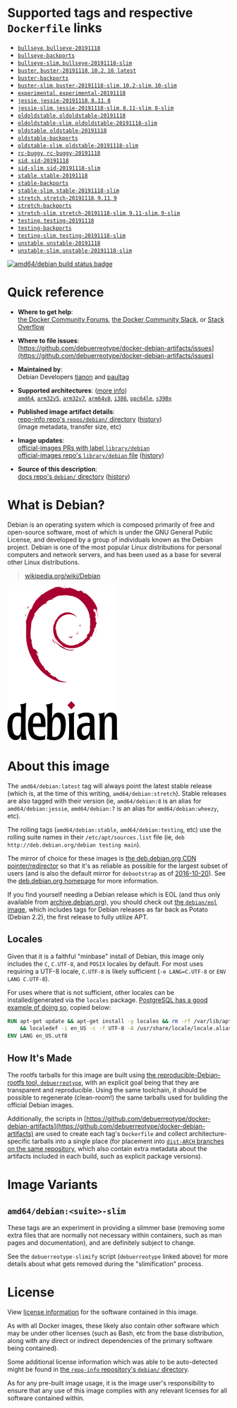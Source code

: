 <!--

********************************************************************************

WARNING:

    DO NOT EDIT "debian/README.md"

    IT IS AUTO-GENERATED

    (from the other files in "debian/" combined with a set of templates)

********************************************************************************

-->

# Supported tags and respective `Dockerfile` links

-	[`bullseye`, `bullseye-20191118`](https://github.com/debuerreotype/docker-debian-artifacts/blob/17d8dadb220460bf153bf2de493c2bc873ef52de/bullseye/Dockerfile)
-	[`bullseye-backports`](https://github.com/debuerreotype/docker-debian-artifacts/blob/17d8dadb220460bf153bf2de493c2bc873ef52de/bullseye/backports/Dockerfile)
-	[`bullseye-slim`, `bullseye-20191118-slim`](https://github.com/debuerreotype/docker-debian-artifacts/blob/17d8dadb220460bf153bf2de493c2bc873ef52de/bullseye/slim/Dockerfile)
-	[`buster`, `buster-20191118`, `10.2`, `10`, `latest`](https://github.com/debuerreotype/docker-debian-artifacts/blob/17d8dadb220460bf153bf2de493c2bc873ef52de/buster/Dockerfile)
-	[`buster-backports`](https://github.com/debuerreotype/docker-debian-artifacts/blob/17d8dadb220460bf153bf2de493c2bc873ef52de/buster/backports/Dockerfile)
-	[`buster-slim`, `buster-20191118-slim`, `10.2-slim`, `10-slim`](https://github.com/debuerreotype/docker-debian-artifacts/blob/17d8dadb220460bf153bf2de493c2bc873ef52de/buster/slim/Dockerfile)
-	[`experimental`, `experimental-20191118`](https://github.com/debuerreotype/docker-debian-artifacts/blob/17d8dadb220460bf153bf2de493c2bc873ef52de/experimental/Dockerfile)
-	[`jessie`, `jessie-20191118`, `8.11`, `8`](https://github.com/debuerreotype/docker-debian-artifacts/blob/17d8dadb220460bf153bf2de493c2bc873ef52de/jessie/Dockerfile)
-	[`jessie-slim`, `jessie-20191118-slim`, `8.11-slim`, `8-slim`](https://github.com/debuerreotype/docker-debian-artifacts/blob/17d8dadb220460bf153bf2de493c2bc873ef52de/jessie/slim/Dockerfile)
-	[`oldoldstable`, `oldoldstable-20191118`](https://github.com/debuerreotype/docker-debian-artifacts/blob/17d8dadb220460bf153bf2de493c2bc873ef52de/oldoldstable/Dockerfile)
-	[`oldoldstable-slim`, `oldoldstable-20191118-slim`](https://github.com/debuerreotype/docker-debian-artifacts/blob/17d8dadb220460bf153bf2de493c2bc873ef52de/oldoldstable/slim/Dockerfile)
-	[`oldstable`, `oldstable-20191118`](https://github.com/debuerreotype/docker-debian-artifacts/blob/17d8dadb220460bf153bf2de493c2bc873ef52de/oldstable/Dockerfile)
-	[`oldstable-backports`](https://github.com/debuerreotype/docker-debian-artifacts/blob/17d8dadb220460bf153bf2de493c2bc873ef52de/oldstable/backports/Dockerfile)
-	[`oldstable-slim`, `oldstable-20191118-slim`](https://github.com/debuerreotype/docker-debian-artifacts/blob/17d8dadb220460bf153bf2de493c2bc873ef52de/oldstable/slim/Dockerfile)
-	[`rc-buggy`, `rc-buggy-20191118`](https://github.com/debuerreotype/docker-debian-artifacts/blob/17d8dadb220460bf153bf2de493c2bc873ef52de/rc-buggy/Dockerfile)
-	[`sid`, `sid-20191118`](https://github.com/debuerreotype/docker-debian-artifacts/blob/17d8dadb220460bf153bf2de493c2bc873ef52de/sid/Dockerfile)
-	[`sid-slim`, `sid-20191118-slim`](https://github.com/debuerreotype/docker-debian-artifacts/blob/17d8dadb220460bf153bf2de493c2bc873ef52de/sid/slim/Dockerfile)
-	[`stable`, `stable-20191118`](https://github.com/debuerreotype/docker-debian-artifacts/blob/17d8dadb220460bf153bf2de493c2bc873ef52de/stable/Dockerfile)
-	[`stable-backports`](https://github.com/debuerreotype/docker-debian-artifacts/blob/17d8dadb220460bf153bf2de493c2bc873ef52de/stable/backports/Dockerfile)
-	[`stable-slim`, `stable-20191118-slim`](https://github.com/debuerreotype/docker-debian-artifacts/blob/17d8dadb220460bf153bf2de493c2bc873ef52de/stable/slim/Dockerfile)
-	[`stretch`, `stretch-20191118`, `9.11`, `9`](https://github.com/debuerreotype/docker-debian-artifacts/blob/17d8dadb220460bf153bf2de493c2bc873ef52de/stretch/Dockerfile)
-	[`stretch-backports`](https://github.com/debuerreotype/docker-debian-artifacts/blob/17d8dadb220460bf153bf2de493c2bc873ef52de/stretch/backports/Dockerfile)
-	[`stretch-slim`, `stretch-20191118-slim`, `9.11-slim`, `9-slim`](https://github.com/debuerreotype/docker-debian-artifacts/blob/17d8dadb220460bf153bf2de493c2bc873ef52de/stretch/slim/Dockerfile)
-	[`testing`, `testing-20191118`](https://github.com/debuerreotype/docker-debian-artifacts/blob/17d8dadb220460bf153bf2de493c2bc873ef52de/testing/Dockerfile)
-	[`testing-backports`](https://github.com/debuerreotype/docker-debian-artifacts/blob/17d8dadb220460bf153bf2de493c2bc873ef52de/testing/backports/Dockerfile)
-	[`testing-slim`, `testing-20191118-slim`](https://github.com/debuerreotype/docker-debian-artifacts/blob/17d8dadb220460bf153bf2de493c2bc873ef52de/testing/slim/Dockerfile)
-	[`unstable`, `unstable-20191118`](https://github.com/debuerreotype/docker-debian-artifacts/blob/17d8dadb220460bf153bf2de493c2bc873ef52de/unstable/Dockerfile)
-	[`unstable-slim`, `unstable-20191118-slim`](https://github.com/debuerreotype/docker-debian-artifacts/blob/17d8dadb220460bf153bf2de493c2bc873ef52de/unstable/slim/Dockerfile)

[![amd64/debian build status badge](https://img.shields.io/jenkins/s/https/doi-janky.infosiftr.net/job/multiarch/job/amd64/job/debian.svg?label=amd64/debian%20%20build%20job)](https://doi-janky.infosiftr.net/job/multiarch/job/amd64/job/debian/)

# Quick reference

-	**Where to get help**:  
	[the Docker Community Forums](https://forums.docker.com/), [the Docker Community Slack](http://dockr.ly/slack), or [Stack Overflow](https://stackoverflow.com/search?tab=newest&q=docker)

-	**Where to file issues**:  
	[https://github.com/debuerreotype/docker-debian-artifacts/issues](https://github.com/debuerreotype/docker-debian-artifacts/issues)

-	**Maintained by**:  
	Debian Developers [tianon](https://qa.debian.org/developer.php?login=tianon) and [paultag](https://qa.debian.org/developer.php?login=paultag)

-	**Supported architectures**: ([more info](https://github.com/docker-library/official-images#architectures-other-than-amd64))  
	[`amd64`](https://hub.docker.com/r/amd64/debian/), [`arm32v5`](https://hub.docker.com/r/arm32v5/debian/), [`arm32v7`](https://hub.docker.com/r/arm32v7/debian/), [`arm64v8`](https://hub.docker.com/r/arm64v8/debian/), [`i386`](https://hub.docker.com/r/i386/debian/), [`ppc64le`](https://hub.docker.com/r/ppc64le/debian/), [`s390x`](https://hub.docker.com/r/s390x/debian/)

-	**Published image artifact details**:  
	[repo-info repo's `repos/debian/` directory](https://github.com/docker-library/repo-info/blob/master/repos/debian) ([history](https://github.com/docker-library/repo-info/commits/master/repos/debian))  
	(image metadata, transfer size, etc)

-	**Image updates**:  
	[official-images PRs with label `library/debian`](https://github.com/docker-library/official-images/pulls?q=label%3Alibrary%2Fdebian)  
	[official-images repo's `library/debian` file](https://github.com/docker-library/official-images/blob/master/library/debian) ([history](https://github.com/docker-library/official-images/commits/master/library/debian))

-	**Source of this description**:  
	[docs repo's `debian/` directory](https://github.com/docker-library/docs/tree/master/debian) ([history](https://github.com/docker-library/docs/commits/master/debian))

# What is Debian?

Debian is an operating system which is composed primarily of free and open-source software, most of which is under the GNU General Public License, and developed by a group of individuals known as the Debian project. Debian is one of the most popular Linux distributions for personal computers and network servers, and has been used as a base for several other Linux distributions.

> [wikipedia.org/wiki/Debian](https://en.wikipedia.org/wiki/Debian)

![logo](https://raw.githubusercontent.com/docker-library/docs/b449be7df57e9ed9086bb5821bfb5d6cdc5d67a4/debian/logo.png)

# About this image

The `amd64/debian:latest` tag will always point the latest stable release (which is, at the time of this writing, `amd64/debian:stretch`). Stable releases are also tagged with their version (ie, `amd64/debian:8` is an alias for `amd64/debian:jessie`, `amd64/debian:7` is an alias for `amd64/debian:wheezy`, etc).

The rolling tags (`amd64/debian:stable`, `amd64/debian:testing`, etc) use the rolling suite names in their `/etc/apt/sources.list` file (ie, `deb http://deb.debian.org/debian testing main`).

The mirror of choice for these images is [the deb.debian.org CDN pointer/redirector](https://deb.debian.org) so that it's as reliable as possible for the largest subset of users (and is also the default mirror for `debootstrap` as of [2016-10-20](https://anonscm.debian.org/cgit/d-i/debootstrap.git/commit/?id=9e8bc60ad1ccf3a25ce7890526b70059f3e770de)). See the [deb.debian.org homepage](https://deb.debian.org) for more information.

If you find yourself needing a Debian release which is EOL (and thus only available from [archive.debian.org](http://archive.debian.org)), you should check out [the `debian/eol` image](https://hub.docker.com/r/debian/eol/), which includes tags for Debian releases as far back as Potato (Debian 2.2), the first release to fully utilize APT.

## Locales

Given that it is a faithful "minbase" install of Debian, this image only includes the `C`, `C.UTF-8`, and `POSIX` locales by default. For most uses requiring a UTF-8 locale, `C.UTF-8` is likely sufficient (`-e LANG=C.UTF-8` or `ENV LANG C.UTF-8`).

For uses where that is not sufficient, other locales can be installed/generated via the `locales` package. [PostgreSQL has a good example of doing so](https://github.com/docker-library/postgres/blob/69bc540ecfffecce72d49fa7e4a46680350037f9/9.6/Dockerfile#L21-L24), copied below:

```dockerfile
RUN apt-get update && apt-get install -y locales && rm -rf /var/lib/apt/lists/* \
	&& localedef -i en_US -c -f UTF-8 -A /usr/share/locale/locale.alias en_US.UTF-8
ENV LANG en_US.utf8
```

## How It's Made

The rootfs tarballs for this image are built using [the reproducible-Debian-rootfs tool, `debuerreotype`](https://github.com/debuerreotype/debuerreotype), with an explicit goal being that they are transparent and reproducible. Using the same toolchain, it should be possible to regenerate (clean-room!) the same tarballs used for building the official Debian images.

Additionally, the scripts in [https://github.com/debuerreotype/docker-debian-artifacts](https://github.com/debuerreotype/docker-debian-artifacts) are used to create each tag's `Dockerfile` and collect architecture-specific tarballs into a single place (for placement into [`dist-ARCH` branches on the same repository](https://github.com/debuerreotype/docker-debian-artifacts/branches), which also contain extra metadata about the artifacts included in each build, such as explicit package versions).

# Image Variants

## `amd64/debian:<suite>-slim`

These tags are an experiment in providing a slimmer base (removing some extra files that are normally not necessary within containers, such as man pages and documentation), and are definitely subject to change.

See the `debuerreotype-slimify` script (`debuerreotype` linked above) for more details about what gets removed during the "slimification" process.

# License

View [license information](https://www.debian.org/social_contract#guidelines) for the software contained in this image.

As with all Docker images, these likely also contain other software which may be under other licenses (such as Bash, etc from the base distribution, along with any direct or indirect dependencies of the primary software being contained).

Some additional license information which was able to be auto-detected might be found in [the `repo-info` repository's `debian/` directory](https://github.com/docker-library/repo-info/tree/master/repos/debian).

As for any pre-built image usage, it is the image user's responsibility to ensure that any use of this image complies with any relevant licenses for all software contained within.
